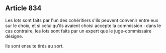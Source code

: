 Article 834
----
Les lots sont faits par l'un des cohéritiers s'ils peuvent convenir entre eux
sur le choix, et si celui qu'ils avaient choisi accepte la commission : dans le
cas contraire, les lots sont faits par un expert que le juge-commissaire
désigne.

Ils sont ensuite tirés au sort.
